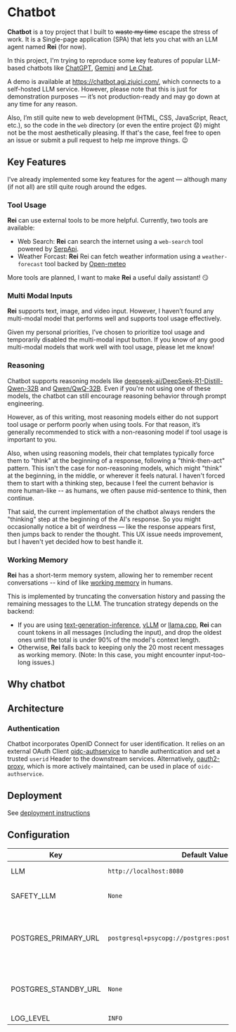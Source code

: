 # Chatbot

**Chatbot** is a toy project that I built to ~~waste my time~~ escape the stress of work. It is a Single-page application (SPA) that lets you chat with an LLM agent named **Rei** (for now).

In this project, I'm trying to reproduce some key features of popular LLM-based chatbots like [ChatGPT](https://chatgpt.com/), [Gemini](https://gemini.google.com/) and [Le Chat](https://chat.mistral.ai/chat).

A demo is available at <https://chatbot.agi.zjuici.com/>, which connects to a self-hosted LLM service. However, please note that this is just for demonstration purposes — it’s not production-ready and may go down at any time for any reason.

Also, I’m still quite new to web development (HTML, CSS, JavaScript, React, etc.), so the code in the `web` directory (or even the entire project :worried:) might not be the most aesthetically pleasing. If that's the case, feel free to open an issue or submit a pull request to help me improve things. :wink:

## Key Features

I’ve already implemented some key features for the agent — although many (if not all) are still quite rough around the edges.

### Tool Usage

**Rei** can use external tools to be more helpful. Currently, two tools are available:

- Web Search: **Rei** can search the internet using a `web-search` tool powered by [SerpApi](https://serpapi.com/).
- Weather Forcast: **Rei** Rei can fetch weather information using a `weather-forecast` tool backed by [Open-meteo](https://open-meteo.com/)

More tools are planned, I want to make **Rei** a useful daily assistant! :smirk:

### Multi Modal Inputs

**Rei** supports text, image, and video input. However, I haven’t found any multi-modal model that performs well and supports tool usage effectively.

Given my personal priorities, I’ve chosen to prioritize tool usage and temporarily disabled the multi-modal input button. If you know of any good multi-modal models that work well with tool usage, please let me know!

### Reasoning

Chatbot supports reasoning models like [deepseek-ai/DeepSeek-R1-Distill-Qwen-32B](https://huggingface.co/deepseek-ai/DeepSeek-R1-Distill-Qwen-32B) and [Qwen/QwQ-32B](https://huggingface.co/Qwen/QwQ-32B). Even if you're not using one of these models, the chatbot can still encourage reasoning behavior through prompt engineering.

However, as of this writing, most reasoning models either do not support tool usage or perform poorly when using tools. For that reason, it’s generally recommended to stick with a non-reasoning model if tool usage is important to you.

Also, when using reasoning models, their chat templates typically force them to "think" at the beginning of a response, following a "think-then-act" pattern. This isn't the case for non-reasoning models, which might "think" at the beginning, in the middle, or wherever it feels natural. I haven't forced them to start with a thinking step, because I feel the current behavior is more human-like -- as humans, we often pause mid-sentence to think, then continue.

That said, the current implementation of the chatbot always renders the "thinking" step at the beginning of the AI's response. So you might occasionally notice a bit of weirdness — like the response appears first, then jumps back to render the thought. This UX issue needs improvement, but I haven't yet decided how to best handle it.

### Working Memory

**Rei** has a short-term memory system, allowing her to remember recent conversations -- kind of like [working memory](https://en.wikipedia.org/wiki/Working_memory) in humans.

This is implemented by truncating the conversation history and passing the remaining messages to the LLM. The truncation strategy depends on the backend:

- If you are using [text-generation-inference](https://github.com/huggingface/text-generation-inference), [vLLM](https://github.com/vllm-project/vllm) or [llama.cpp](https://github.com/ggml-org/llama.cpp), **Rei** can count tokens in all messages (including the input), and drop the oldest ones until the total is under 90% of the model's context length.
- Otherwise, **Rei** falls back to keeping only the 20 most recent messages as working memory. (Note: In this case, you might encounter input-too-long issues.)

## Why chatbot

## Architecture

### Authentication

Chatbot incorporates OpenID Connect for user identification. It relies on an external OAuth Client [oidc-authservice](https://github.com/arrikto/oidc-authservice) to handle authentication and set a trusted `userid` Header to the downstream services. Alternatively, [oauth2-proxy](https://github.com/oauth2-proxy/oauth2-proxy), which is more actively maintained, can be used in place of `oidc-authservice`.

## Deployment

See [deployment instructions](./manifests/README.md)

## Configuration

Key | Default Value | Description
---|---|---
LLM | `http://localhost:8080` | llm service config dict
SAFETY_LLM | `None` | safety llm service config dict
POSTGRES_PRIMARY_URL | `postgresql+psycopg://postgres:postgres@localhost:5432/` | Database url to read / write messages and metadata
POSTGRES_STANDBY_URL | `None` | Database url to read messages and metadata
LOG_LEVEL | `INFO` | log level
